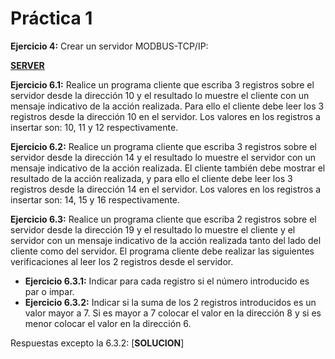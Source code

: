 # Práctica 1

**Ejercicio 4:** Crear un servidor MODBUS-TCP/IP:

[**SERVER**](server.py)

**Ejercicio 6.1:** Realice un programa cliente que escriba 3 registros sobre el servidor desde la dirección 10 y el resultado lo muestre el cliente con un mensaje indicativo de la acción realizada. Para ello el cliente debe leer los 3 registros desde la dirección 10 en el servidor. Los valores en los registros a insertar son: 10, 11 y 12 respectivamente.

**Ejercicio 6.2:** Realice un programa cliente que escriba 3 registros sobre el servidor desde la dirección 14 y el resultado lo muestre el servidor con un mensaje indicativo de la acción realizada. El cliente también debe mostrar el resultado de la acción realizada, y para ello el cliente debe leer los 3 registros desde la dirección 14 en el servidor. Los valores en los registros a insertar son: 14, 15 y 16 respectivamente.

**Ejercicio 6.3:** Realice un programa cliente que escriba 2 registros sobre el servidor desde la dirección 19 y el resultado lo muestre el cliente y el servidor con un mensaje indicativo de la acción realizada tanto del lado del cliente como del servidor. El programa cliente debe realizar las siguientes verificaciones al leer los 2 registros desde el servidor.

- **Ejercicio 6.3.1:** Indicar para cada registro si el número introducido es par o impar.
- **Ejercicio 6.3.2:** Indicar si la suma de los 2 registros introducidos es un valor mayor a 7. Si es mayor a 7 colocar el valor en la dirección 8 y si es menor colocar el valor en la dirección 6.

Respuestas excepto la 6.3.2: [**SOLUCION**]
